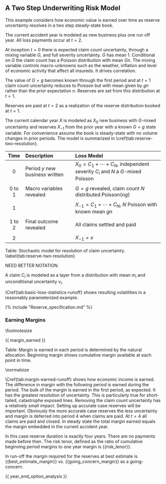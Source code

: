 ## A Two Step Underwriting Risk Model


This example considers how economic value is earned over time as reserve uncertainty resolves in a two step steady-state book.

The current accident year is modeled as new business plus one run off year. All loss payments occur at $t=2$.

At inception $t=0$ there is expected claim count uncertainty, through a mixing variable $G$, and full severity uncertainty. $G$ has mean $1$. Conditional on $G$ the claim count has a Poisson distribution with mean $Gn$. The mixing variable controls macro-unknowns such as the weather, inflation and level of economic activity that affect all insureds. It drives correlation.

The value of $G=g$ becomes known through the first period and at $t=1$ claim count uncertainty reduces to Poisson but with mean given by $gn$ rather than the prior expectation $n$. Reserves are set from this distribution at $t=1$.

Reserves are paid at $t=2$ as a realization of the reserve distribution booked at $t=1$.

The current calendar year $X$ is modeled as $X_0$ new business with $G$-mixed uncertainty and  reserves $X_{-1}$ from the prior year with a known $G=g$ state variable. For convenience assume the book is steady-state with no volume changes in prior periods. The model is summarized in \cref{tab:reserve-two-resolution}.

|    Time    | Description                     | Loss Model                                                                  |
|:----------:|:--------------------------------|:----------------------------------------------------------------------------|
|     0      | Period $y$ new business written | $X_0=C_1 + \cdots + C_N$,  independent severity $C_i$ and $N$ a $G$-mixed Poisson      |
| | |
| $0$ to $1$ | Macro variables revealed        | $G=g$ revealed, claim count $N$ distributed Poisson$(ng)$            |
| | |
|    $1$     |                                 | $X_{-1}=C_1 + \cdots + C_N$, $N$ Poisson with known mean $gn$               |
| | |
| $1$ to $2$ | Final outcome revealed          | All claims settled and paid                                                 |
| | |
|    $2$     |                                 | $X_{-1}=x$                                                                  |

Table: Stochastic model for resolution of claim uncertainty. \label{tab:reserve-two-resolution}


NEED BETTER NOTATION.

A claim $C_i$ is modeled as a layer from a distribution with mean $m_i$ and unconditional uncertainty $v_i$.

\Cref{tab:basic-loss-statistics-runoff} shows resulting volatilities in a reasonably parameterized example.


<!-- insert base statistics etc.  -->

{% include "Reserve_specification.md" %}

### Earning Margins

<!-- see material from reserve_runoff -->

\footnotesize

{{ margin_earned }}

Table: Margin is earned in each period is determined by the natural allocation. Beginning margin shows cumulative margin available at each point in time.

\normalsize

\Cref{tab:margin-earned-runoff} shows how economic income is earned.  The difference in margin with the following period is earned during the period. The bulk of the margin is earned in the first period, as expected. It has the greatest resolution of uncertainty. This is particularly true for short-tailed, catastrophe exposed lines. Removing the claim count uncertainty has a relatively small impact. Setting up accurate case reserves will be important. Obviously the more accurate case reserves the less uncertainty and margin is deferred into period 4 when claims are paid. At $t=4$ all claims are paid and closed. In steady state the total margin earned equals the margin embedded in the current accident year.

In this case reserve duration is exactly four years. There are no payments made before then. The risk tenor, defined as the ratio of cumulative beginning period margins to one year margin is {{risk_tenor}}.

In run-off the margin required for the reserves at best estimate is {{best_estimate_margin}} vs. {{going_concern_margin}} as a going-concern.

{{ year_end_option_analysis }}

